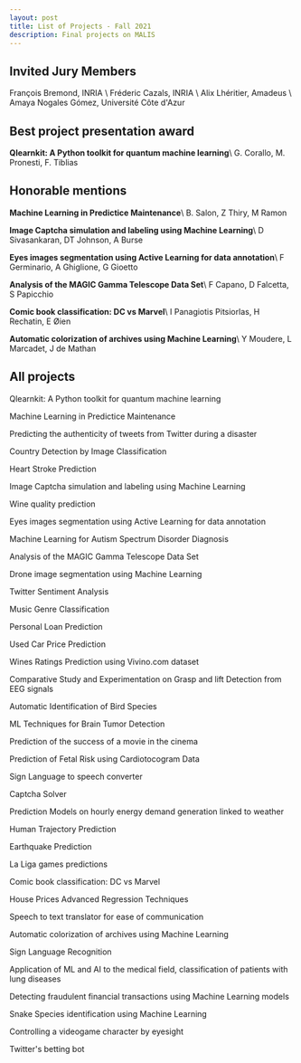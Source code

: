 ```yaml
---
layout: post
title: List of Projects - Fall 2021
description: Final projects on MALIS
---
```

## Invited Jury Members
François Bremond, INRIA \\
Fréderic Cazals, INRIA \\
Alix Lhéritier, Amadeus \\
Amaya Nogales Gómez, Université Côte d'Azur

## Best project presentation award
**Qlearnkit: A Python toolkit for quantum machine learning**\\
G. Corallo, M. Pronesti, F. Tiblias

## Honorable mentions
**Machine Learning in Predictice Maintenance**\\
B. Salon, Z Thiry, M Ramon

**Image Captcha simulation and labeling using Machine Learning**\\
D Sivasankaran, DT Johnson, A Burse

**Eyes images segmentation using Active Learning for data annotation**\\
F Germinario, A Ghiglione, G Gioetto  

**Analysis of the MAGIC Gamma Telescope Data Set**\\
F Capano, D Falcetta, S Papicchio

**Comic book classification: DC vs Marvel**\\
I Panagiotis Pitsiorlas, H Rechatin, E Øien 

**Automatic colorization of archives using Machine Learning**\\
Y Moudere, L Marcadet, J de Mathan


## All projects
Qlearnkit: A Python toolkit for quantum machine learning 

Machine Learning in Predictice Maintenance 

Predicting the authenticity of tweets from Twitter during a disaster

Country Detection by Image Classification 

Heart Stroke Prediction 

Image Captcha simulation and labeling using Machine Learning 

Wine quality prediction 

Eyes images segmentation using Active Learning for data annotation 

Machine Learning for Autism Spectrum Disorder Diagnosis 

Analysis of the MAGIC Gamma Telescope Data Set 

Drone image segmentation using Machine Learning 

Twitter Sentiment Analysis 

Music Genre Classification 

Personal Loan Prediction 

Used Car Price Prediction 

Wines Ratings Prediction using Vivino.com dataset 

Comparative Study and Experimentation on Grasp and lift Detection from EEG signals

Automatic Identification of Bird Species 

ML Techniques for Brain Tumor Detection 

Prediction of the success of a movie in the cinema 

Prediction of Fetal Risk using Cardiotocogram Data 

Sign Language to speech converter

Captcha Solver 

Prediction Models on hourly energy demand generation linked to weather 

Human Trajectory Prediction 

Earthquake Prediction 

La Liga games predictions 

Comic book classification: DC vs Marvel 

House Prices Advanced Regression Techniques 

Speech to text translator for ease of communication 

Automatic colorization of archives using Machine Learning 

Sign Language Recognition 

Application of ML and AI to the medical field, classification of patients with lung diseases 

Detecting fraudulent financial transactions using Machine Learning models 

Snake Species identification using Machine Learning 

Controlling a videogame character by eyesight

Twitter's betting bot


